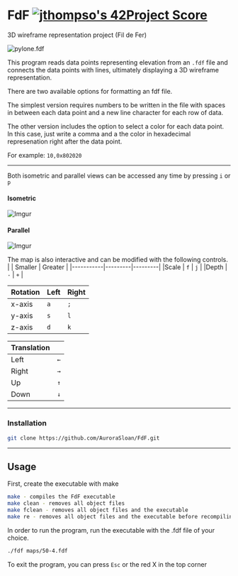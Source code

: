 # FdF [![jthompso's 42Project Score](https://badge42.herokuapp.com/api/project/jthompso/FdF)](https://github.com/AuroraSloan/badge42)
3D wireframe representation project (Fil de Fer)

![pylone.fdf](https://media.giphy.com/media/tb0TaF4rLupZr1rDaj/giphy.gif)

 This program reads data points representing elevation from an `.fdf` file and connects the data points with lines, ultimately displaying a 3D wireframe representation. 
 
 There are two available options for formatting an fdf file. 
 
 The simplest version requires numbers to be written in the file with spaces in between each data point and a new line character for each row of data. 
 
 The other version includes the option to select a color for each data point. In this case, just write a comma and a the color in hexadecimal represenation right after the data point. 
 
 For example: `10,0x802020`

----
Both isometric and parallel views can be accessed any time by pressing ``i`` or ``p``
#### Isometric
![Imgur](https://i.imgur.com/5izB50O.png)

#### Parallel
![Imgur](https://i.imgur.com/UXsCMyy.png)

The map is also interactive and can be modified with the following controls.
|           | Smaller | Greater |
|-----------|---------|---------|
|Scale      |  ``f``  |  ``j``  |
|Depth      |  ``-``  |  ``+``  |

|Rotation   | Left  |  Right |
|-----------|-------|--------|
|x-axis     | ``a`` |  ``;`` |
|y-axis     | ``s`` |  ``l`` |
|z-axis     | ``d`` |  ``k`` |

|Translation |        |
|------------|--------|
|Left        |  ``←`` |
|Right       |  ``→`` |
|Up          |  ``↑`` | 
|Down        |  ``↓`` | 

----
### Installation
```bash
git clone https://github.com/AuroraSloan/FdF.git
```
----
## Usage
First, create the executable with make
```bash
make - compiles the FdF executable
make clean - removes all object files
make fclean - removes all object files and the executable
make re - removes all object files and the executable before recompiling the program
```
In order to run the program, run the executable with the .fdf file of your choice.
```bash
./fdf maps/50-4.fdf
```
To exit the program, you can press ``Esc`` or the red X in the top corner
